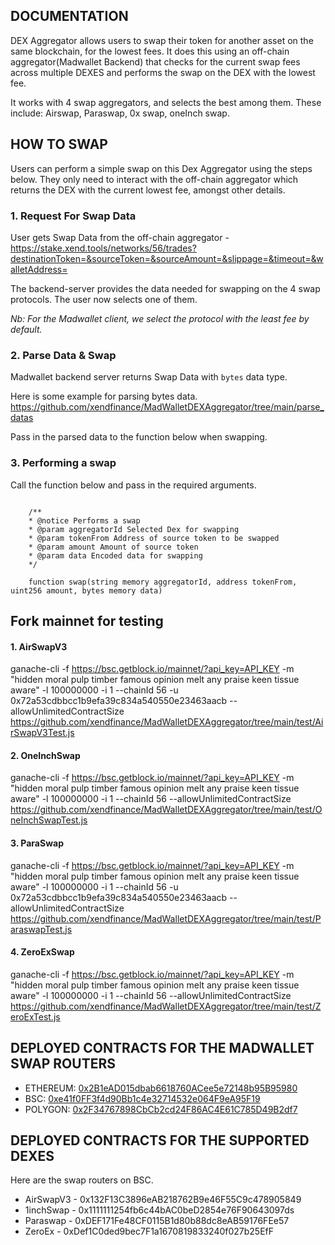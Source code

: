## DOCUMENTATION

DEX Aggregator allows users to swap their token for another asset on the same blockchain, for the lowest fees. 
It does this using an off-chain aggregator(Madwallet Backend) that checks for the current swap fees across multiple DEXES and performs the swap on the DEX with the lowest fee.

It works with 4 swap aggregators, and selects the best among them. These include: Airswap, Paraswap, 0x swap, oneInch swap.

## HOW TO SWAP

Users can perform a simple swap on this Dex Aggregator using the steps below.
They only need to interact with the off-chain aggregator which returns the DEX with the current lowest fee, amongst other details.

### 1. Request For Swap Data
User gets Swap Data from the off-chain aggregator - https://stake.xend.tools/networks/56/trades?destinationToken=&sourceToken=&sourceAmount=&slippage=&timeout=&walletAddress=

The backend-server provides the data needed for swapping on the 4 swap protocols.
The user now selects one of them. 

*Nb: For the Madwallet client, we select the protocol with the least fee by default.*

### 2. Parse Data & Swap
Madwallet backend server returns Swap Data with `bytes` data type.

Here is some example for parsing bytes data.
https://github.com/xendfinance/MadWalletDEXAggregator/tree/main/parse_datas

Pass in the parsed data to the function below when swapping.

### 3. Performing a swap
 Call the function below and pass in the required arguments.

```

    /**
    * @notice Performs a swap
    * @param aggregatorId Selected Dex for swapping
    * @param tokenFrom Address of source token to be swapped
    * @param amount Amount of source token
    * @param data Encoded data for swapping
    */ 

    function swap(string memory aggregatorId, address tokenFrom, uint256 amount, bytes memory data) 
```

## Fork mainnet for testing

#### 1. AirSwapV3
ganache-cli -f https://bsc.getblock.io/mainnet/?api_key=API_KEY -m "hidden moral pulp timber famous opinion melt any praise keen tissue aware" -l 100000000 -i 1 --chainId 56 -u 0x72a53cdbbcc1b9efa39c834a540550e23463aacb --allowUnlimitedContractSize
https://github.com/xendfinance/MadWalletDEXAggregator/tree/main/test/AirSwapV3Test.js

#### 2. OneInchSwap
ganache-cli -f https://bsc.getblock.io/mainnet/?api_key=API_KEY -m "hidden moral pulp timber famous opinion melt any praise keen tissue aware" -l 100000000 -i 1 --chainId 56 --allowUnlimitedContractSize
https://github.com/xendfinance/MadWalletDEXAggregator/tree/main/test/OneInchSwapTest.js

#### 3. ParaSwap
ganache-cli -f https://bsc.getblock.io/mainnet/?api_key=API_KEY -m "hidden moral pulp timber famous opinion melt any praise keen tissue aware" -l 100000000 -i 1 --chainId 56 -u 0x72a53cdbbcc1b9efa39c834a540550e23463aacb --allowUnlimitedContractSize
https://github.com/xendfinance/MadWalletDEXAggregator/tree/main/test/ParaswapTest.js 

#### 4. ZeroExSwap
ganache-cli -f https://bsc.getblock.io/mainnet/?api_key=API_KEY -m "hidden moral pulp timber famous opinion melt any praise keen tissue aware" -l 100000000 -i 1 --chainId 56 --allowUnlimitedContractSize
https://github.com/xendfinance/MadWalletDEXAggregator/tree/main/test/ZeroExTest.js


## DEPLOYED CONTRACTS FOR THE MADWALLET SWAP ROUTERS
* ETHEREUM: [0x2B1eAD015dbab6618760ACee5e72148b95B95980](https://etherscan.io/address/0x2B1eAD015dbab6618760ACee5e72148b95B95980#code)<br>
* BSC: [0xe41f0FF3f4d90Bb1c4e32714532e064F9eA95F19](https://bscscan.com/address/0xe41f0FF3f4d90Bb1c4e32714532e064F9eA95F19#code)<br>
* POLYGON: [0x2F34767898CbCb2cd24F86AC4E61C785D49B2df7](https://polygonscan.com/address/0x2F34767898CbCb2cd24F86AC4E61C785D49B2df7#code)

## DEPLOYED CONTRACTS FOR THE SUPPORTED DEXES
Here are the swap routers on BSC.
* AirSwapV3 - 0x132F13C3896eAB218762B9e46F55C9c478905849
* 1inchSwap - 0x1111111254fb6c44bAC0beD2854e76F90643097ds
* Paraswap - 0xDEF171Fe48CF0115B1d80b88dc8eAB59176FEe57
* ZeroEx - 0xDef1C0ded9bec7F1a1670819833240f027b25EfF

